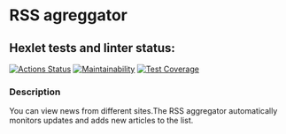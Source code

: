 # RSS agreggator

## Hexlet tests and linter status:

[![Actions Status](https://github.com/denbon05/frontend-project-lvl3/workflows/hexlet-check/badge.svg)](https://github.com/denbon05/frontend-project-lvl3/actions)
[![Maintainability](https://api.codeclimate.com/v1/badges/dfe1b29baad12d37287d/maintainability)](https://codeclimate.com/github/denbon05/frontend-project-lvl3/maintainability)
[![Test Coverage](https://api.codeclimate.com/v1/badges/dfe1b29baad12d37287d/test_coverage)](https://codeclimate.com/github/denbon05/frontend-project-lvl3/test_coverage)

### Description

You can view news from different sites.The RSS aggregator automatically monitors updates and adds new articles to the list.
